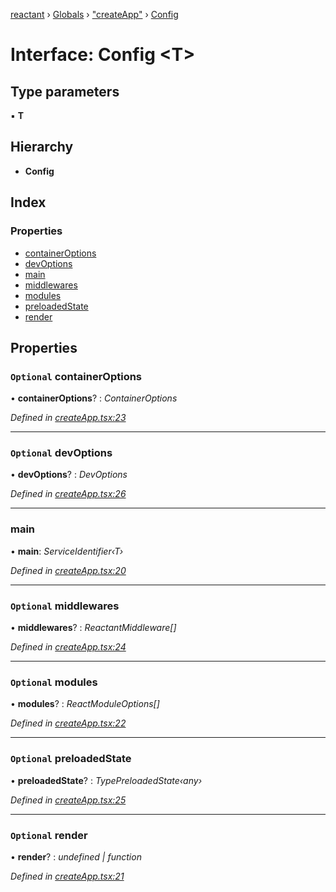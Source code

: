 [reactant](../README.md) › [Globals](../globals.md) › ["createApp"](../modules/_createapp_.md) › [Config](_createapp_.config.md)

# Interface: Config <**T**>

## Type parameters

▪ **T**

## Hierarchy

* **Config**

## Index

### Properties

* [containerOptions](_createapp_.config.md#optional-containeroptions)
* [devOptions](_createapp_.config.md#optional-devoptions)
* [main](_createapp_.config.md#main)
* [middlewares](_createapp_.config.md#optional-middlewares)
* [modules](_createapp_.config.md#optional-modules)
* [preloadedState](_createapp_.config.md#optional-preloadedstate)
* [render](_createapp_.config.md#optional-render)

## Properties

### `Optional` containerOptions

• **containerOptions**? : *ContainerOptions*

*Defined in [createApp.tsx:23](https://github.com/unadlib/reactant/blob/222a645/packages/reactant/src/createApp.tsx#L23)*

___

### `Optional` devOptions

• **devOptions**? : *DevOptions*

*Defined in [createApp.tsx:26](https://github.com/unadlib/reactant/blob/222a645/packages/reactant/src/createApp.tsx#L26)*

___

###  main

• **main**: *ServiceIdentifier‹T›*

*Defined in [createApp.tsx:20](https://github.com/unadlib/reactant/blob/222a645/packages/reactant/src/createApp.tsx#L20)*

___

### `Optional` middlewares

• **middlewares**? : *ReactantMiddleware[]*

*Defined in [createApp.tsx:24](https://github.com/unadlib/reactant/blob/222a645/packages/reactant/src/createApp.tsx#L24)*

___

### `Optional` modules

• **modules**? : *ReactModuleOptions[]*

*Defined in [createApp.tsx:22](https://github.com/unadlib/reactant/blob/222a645/packages/reactant/src/createApp.tsx#L22)*

___

### `Optional` preloadedState

• **preloadedState**? : *TypePreloadedState‹any›*

*Defined in [createApp.tsx:25](https://github.com/unadlib/reactant/blob/222a645/packages/reactant/src/createApp.tsx#L25)*

___

### `Optional` render

• **render**? : *undefined | function*

*Defined in [createApp.tsx:21](https://github.com/unadlib/reactant/blob/222a645/packages/reactant/src/createApp.tsx#L21)*
